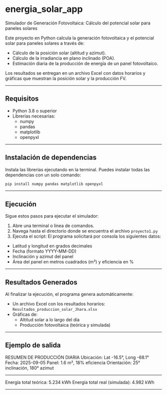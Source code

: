 # energia_solar_app
Simulador de Generación Fotovoltaica: Cálculo del potencial solar para paneles solares


Este proyecto en Python calcula la generación fotovoltaica y el potencial solar para paneles solares a través de:

- Cálculo de la posición solar (altitud y azimut).
- Cálculo de la irradiancia en plano inclinado (POA).
- Estimación diaria de la producción de energía de un panel fotovoltaico.

Los resultados se entregan en un archivo Excel con datos horarios y gráficas que muestran la posición solar y la producción FV.

---

## Requisitos

- Python 3.8 o superior  
- Librerías necesarias:
  - numpy  
  - pandas  
  - matplotlib  
  - openpyxl  

---

## Instalación de dependencias

Instala las librerías ejecutando en la terminal.
Puedes instalar todas las dependencias con un solo comando:

```bash
pip install numpy pandas matplotlib openpyxl
```
---

## Ejecución

Sigue estos pasos para ejecutar el simulador:

1. Abre una terminal o línea de comandos.  
2. Navega hasta el directorio donde se encuentra el archivo `proyecto1.py`
3. Ejecuta el script:
El programa solicitará por consola los siguientes datos:

- Latitud y longitud en grados decimales
- Fecha (formato YYYY-MM-DD)
- Inclinación y azimut del panel
- Área del panel en metros cuadrados (m²) y eficiencia en %

---

## Resultados Generados

Al finalizar la ejecución, el programa genera automáticamente:

- Un archivo Excel con los resultados horarios: `Resultados_produccion_solar_Jhara.xlsx`
- Gráficas de:
  - Altitud solar a lo largo del día
  - Producción fotovoltaica (teórica y simulada)

---

## Ejemplo de salida

RESUMEN DE PRODUCCIÓN DIARIA
Ubicación: Lat -16.5°, Long -68.1°
Fecha: 2025-09-05
Panel: 1.6 m², 18% eficiencia
Orientación: 25° inclinación, 180° azimut

--------------------------------------------------
Energía total teórica: 5.234 kWh
Energía total real (simulada): 4.982 kWh

---



